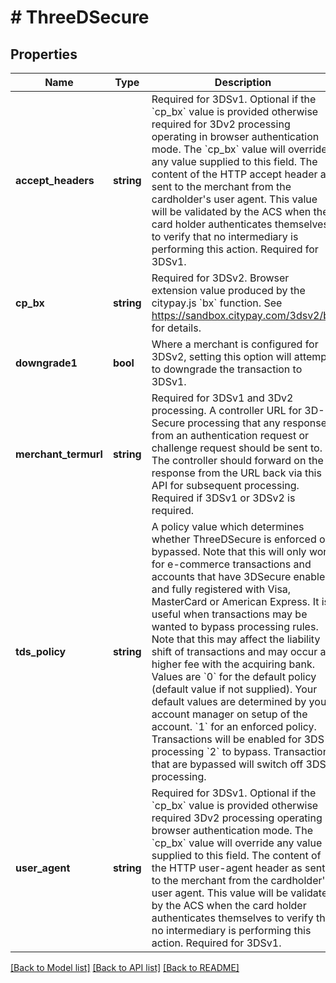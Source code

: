 # # ThreeDSecure

## Properties

Name | Type | Description | Notes
------------ | ------------- | ------------- | -------------
**accept_headers** | **string** | Required for 3DSv1. Optional if the &#x60;cp_bx&#x60; value is provided otherwise required for 3Dv2 processing operating in browser authentication mode.  The &#x60;cp_bx&#x60; value will override any value supplied to this field.  The content of the HTTP accept header as sent to the merchant from the cardholder&#39;s user agent. This value will be validated by the ACS when the card holder authenticates themselves to verify that no intermediary is performing this action. Required for 3DSv1. | [optional] 
**cp_bx** | **string** | Required for 3DSv2.  Browser extension value produced by the citypay.js &#x60;bx&#x60; function. See https://sandbox.citypay.com/3dsv2/bx for  details. | [optional] 
**downgrade1** | **bool** | Where a merchant is configured for 3DSv2, setting this option will attempt to downgrade the transaction to  3DSv1. | [optional] 
**merchant_termurl** | **string** | Required for 3DSv1 and 3Dv2 processing.  A controller URL for 3D-Secure processing that any response from an authentication request or challenge request should be sent to.  The controller should forward on the response from the URL back via this API for subsequent processing. Required if 3DSv1 or 3DSv2 is required. | [optional] 
**tds_policy** | **string** | A policy value which determines whether ThreeDSecure is enforced or bypassed. Note that this will only work for e-commerce transactions and accounts that have 3DSecure enabled and fully registered with Visa, MasterCard or American Express. It is useful when transactions may be wanted to bypass processing rules.  Note that this may affect the liability shift of transactions and may occur a higher fee with the acquiring bank.  Values are  &#x60;0&#x60; for the default policy (default value if not supplied). Your default values are determined by your account manager on setup of the account.  &#x60;1&#x60; for an enforced policy. Transactions will be enabled for 3DS processing  &#x60;2&#x60; to bypass. Transactions that are bypassed will switch off 3DS processing. | [optional] 
**user_agent** | **string** | Required for 3DSv1. Optional if the &#x60;cp_bx&#x60; value is provided otherwise required 3Dv2 processing operating in browser authentication mode.  The &#x60;cp_bx&#x60; value will override any value supplied to this field.  The content of the HTTP user-agent header as sent to the merchant from the cardholder&#39;s user agent. This value will be validated by the ACS when the card holder authenticates themselves to verify that no intermediary is performing this action. Required for 3DSv1. | [optional] 

[[Back to Model list]](../../README.md#documentation-for-models) [[Back to API list]](../../README.md#documentation-for-api-endpoints) [[Back to README]](../../README.md)


